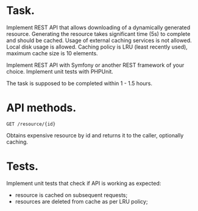 # Task.

Implement REST API that allows downloading of a dynamically generated resource. Generating the resource takes significant time (5s) to complete and should be cached. Usage of external caching services is not allowed. Local disk usage is allowed. Caching policy is LRU (least recently used), maximum cache size is 10 elements. 

Implement REST API with Symfony or another REST framework of your choice. Implement unit tests with PHPUnit. 

The task is supposed to be completed within 1 - 1.5 hours.

# API methods.

`GET /resource/{id}`

Obtains expensive resource by id and returns it to the caller, optionally caching.

# Tests.

Implement unit tests that check if API is working as expected:
- resource is cached on subsequent requests;
- resources are deleted from cache as per LRU policy; 
